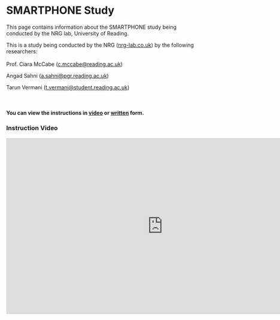 # SMARTPHONE Study
This page contains information about the SMARTPHONE study being conducted by the NRG lab, University of Reading. <br>

This is a study being conducted by the NRG ([nrg-lab.co.uk](https://www.nrg-lab.co.uk/)) by the following researchers:<br><br>
Prof. Ciara McCabe (c.mccabe@reading.ac.uk) 

Angad Sahni (a.sahni@pgr.reading.ac.uk) 

Tarun Vermani (t.vermani@student.reading.ac.uk)

<br>

#### You can view the instructions in <u>video</u> or <u>written</u> form.


### Instruction Video

<iframe width="836" height="470" src="https://www.youtube.com/embed/AivE2o9IXr4" title="University of Reading || PsyMate2 || SMARTPHONE Study Instructions" frameborder="0" allow="accelerometer; autoplay; clipboard-write; encrypted-media; gyroscope; picture-in-picture" allowfullscreen></iframe>
